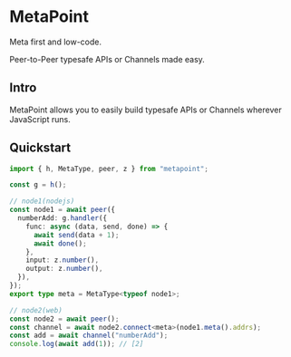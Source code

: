 # MetaPoint

Meta first and low-code.

Peer-to-Peer typesafe APIs or Channels made easy.

## Intro

MetaPoint allows you to easily build typesafe APIs or Channels wherever
JavaScript runs.

## Quickstart

```typescript
import { h, MetaType, peer, z } from "metapoint";

const g = h();

// node1(nodejs)
const node1 = await peer({
  numberAdd: g.handler({
    func: async (data, send, done) => {
      await send(data + 1);
      await done();
    },
    input: z.number(),
    output: z.number(),
  }),
});
export type meta = MetaType<typeof node1>;

// node2(web)
const node2 = await peer();
const channel = await node2.connect<meta>(node1.meta().addrs);
const add = await channel("numberAdd");
console.log(await add(1)); // [2]
```
